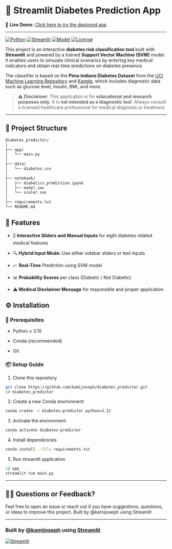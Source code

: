 # 🧠 Streamlit Diabetes Prediction App

🔗 **Live Demo**: [Click here to try the deployed app](https://diabetes-predictor.streamlit.app/)

---

[![Python](https://img.shields.io/badge/Python-3.10+-blue.svg)](https://www.python.org/)
[![Streamlit](https://img.shields.io/badge/Built%20with-Streamlit-ff4b4b.svg)](https://streamlit.io/)
[![Model](https://img.shields.io/badge/Model-SVM%20Classifier-brightgreen.svg)](https://scikit-learn.org/)
[![License](https://img.shields.io/badge/License-MIT-lightgrey.svg)](LICENSE)

This project is an interactive **diabetes risk classification tool** built with **Streamlit** and powered by a trained **Support Vector Machine (SVM)** model. It enables users to simulate clinical scenarios by entering key medical indicators and obtain real-time predictions on diabetes presence.

The classifier is based on the **Pima Indians Diabetes Dataset** from the [UCI Machine Learning Repository](https://archive.ics.uci.edu/ml/datasets/Pima+Indians+Diabetes) and [Kaggle](https://www.kaggle.com/datasets/uciml/pima-indians-diabetes-database), which includes diagnostic data such as glucose level, insulin, BMI, and more.

> ⚠️ **Disclaimer**: This application is for **educational and research purposes only**. It is **not intended as a diagnostic tool**. Always consult a licensed healthcare professional for medical diagnosis or treatment.

---

## 📁 Project Structure
```bash
diabetes_predictor/
│
├── app/
│   └── main.py
│
├── data/
│   └── diabetes.csv
│
├── notebook/
│   ├── diabetics_prediction.ipynb
│   ├── model.sav
│   └── scaler.sav
│
├── requirements.txt
└── README.md
````

## 🚀 Features

- 🎚️ **Interactive Sliders and Manual Inputs** for eight diabetes related medical features

- 🔍 **Hybrid Input Mode:** Use either sidebar sliders or text inputs

- 📈 **Real-Time** Prediction using SVM model

- 📊 **Probability Scores** per class (Diabetic / Not Diabetic)

- ⚠️ **Medical Disclaimer Message** for responsible and proper application

## ⚙️ Installation
### 🔐 Prerequisites
- Python ≥ 3.10

- Conda (recommended)

- Git

### 📦 Setup Guide
1. Clone this repository
```bash
git clone https://github.com/kamijoseph/diabetes_predictor.git
cd diabetes_predictor
```
2. Create a new Conda environment
```bash
conda create -n diabetes-predictor python=3.12
```
3. Activate the environment
```bash
conda activate diabetes-predictor
```
4. Install dependencies
```bash
conda install --file requirements.txt
```
5. Run streamlit application
```bash
cd app
streamlit run main.py
```

---

## 🙋‍♂️ Questions or Feedback?

Feel free to open an issue or reach out if you have suggestions, questions, or ideas to improve this project.
Built by @kamijoseph using Streamlit

---

### Built by [@kamijoseph](https://github.com/kamijoseph) using [Streamlit](https://streamlit.io/)
[![Streamlit](https://static.streamlit.io/badges/streamlit_badge_black_white.svg)](https://breast-cancer-prediction-f3wtpgbjzvpvohqysgbefx.streamlit.app//)
